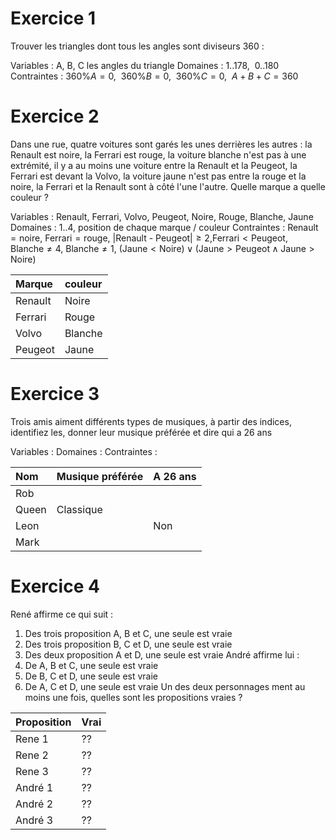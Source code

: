 # Exercice 1

Trouver les triangles dont tous les angles sont diviseurs 360 :

Variables : A, B, C les angles du triangle
Domaines : $1 .. 178, ~ ~0 .. 180$
Contraintes : $360 \% A = 0,~ ~ 360 \% B = 0,~ ~360 \% C = 0,~ ~ A+B+C=360$

# Exercice 2

Dans une rue, quatre voitures sont garés les unes derrières les autres : la Renault est noire, la Ferrari est rouge, la voiture blanche n'est pas à une extrémité, il y a au moins une voiture entre la Renault et la Peugeot, la Ferrari est devant la Volvo, la voiture jaune n'est pas entre la rouge et la noire, la Ferrari et la Renault sont à côté l'une l'autre. Quelle marque a quelle couleur ?

Variables : Renault, Ferrari, Volvo, Peugeot, Noire, Rouge, Blanche, Jaune
Domaines : $1..4$, position de chaque marque / couleur
Contraintes : $\text{Renault} = \text{noire}$, $\text{Ferrari} = \text{rouge}$, $| \text{Renault - Peugeot} | \geq 2$,$\text{Ferrari}<\text{Peugeot}$, $\text{Blanche} \neq 4$, $\text{Blanche} \neq 1$, $(\text{Jaune} < \text{Noire}) \lor (\text{Jaune} > \text{Peugeot} \land \text{Jaune} > \text{Noire})$ 

| Marque  | couleur |
| :------ | :------ |
| Renault | Noire   |
| Ferrari | Rouge   |
| Volvo   | Blanche |
| Peugeot | Jaune   |
# Exercice 3

Trois amis aiment différents types de musiques, à partir des indices, identifiez les, donner leur musique préférée et dire qui a 26 ans

Variables : 
Domaines : 
Contraintes : 

| Nom   | Musique préférée | A 26 ans |
| :---- | ---------------- | -------- |
| Rob   |                  |          |
| Queen | Classique        |          |
| Leon  |                  | Non      |
| Mark  |                  |          |

# Exercice 4

René affirme ce qui suit : 
1. Des trois proposition A, B et C, une seule est vraie
2. Des trois proposition B, C et D, une seule est vraie
3. Des deux proposition A et D, une seule est vraie
André affirme lui : 
1. De A, B et C, une seule est vraie
2. De B, C et D, une seule est vraie
3. De A, C et D, une seule est vraie
Un des deux personnages ment au moins une fois, quelles sont les propositions vraies ?

| Proposition | Vrai |
| :---------- | ---- |
| Rene 1      | ??   |
| Rene 2      | ??   |
| Rene 3      | ??   |
| André 1     | ??   |
| André 2     | ??   |
| André 3     | ??   |
